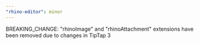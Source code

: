 ```yaml
---
"rhino-editor": minor
---
```


BREAKING_CHANGE: "rhinoImage" and "rhinoAttachment" extensions have been removed due to changes in TipTap 3
